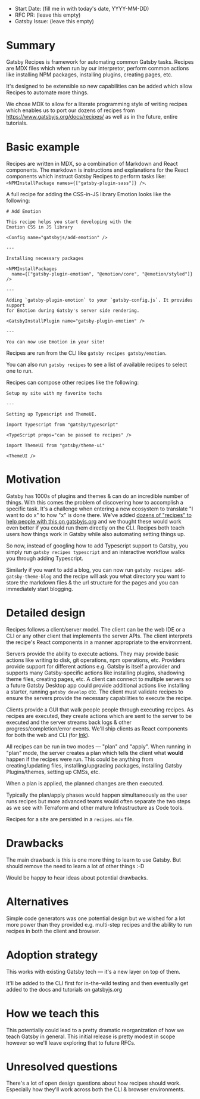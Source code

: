 - Start Date: (fill me in with today's date, YYYY-MM-DD)
- RFC PR: (leave this empty)
- Gatsby Issue: (leave this empty)

# Summary

Gatsby Recipes is framework for automating common Gatsby tasks. Recipes are MDX
files which when run by our interpretor, perform common actions like installing
NPM packages, installing plugins, creating pages, etc.

It's designed to be extensible so new capabilities can be added which allow
Recipes to automate more things.

We chose MDX to allow for a literate programming style of writing recipes
which enables us to port our dozens of recipes from https://www.gatsbyjs.org/docs/recipes/
as well as in the future, entire tutorials.

# Basic example

Recipes are written in MDX, so a combination of Markdown and React components.
The markdown is instructions and explanations for the React components which
instruct Gatsby Recipes to perform tasks like: `<NPMInstallPackage names={["gatsby-plugin-sass"]} />`.

A full recipe for adding the CSS-in-JS library Emotion looks like the following:

```mdx
# Add Emotion

This recipe helps you start developing with the
Emotion CSS in JS library

<Config name="gatsbyjs/add-emotion" />

---

Installing necessary packages

<NPMInstallPackages
  name={["gatsby-plugin-emotion", "@emotion/core", "@emotion/styled"]}
/>

---

Adding `gatsby-plugin-emotion` to your `gatsby-config.js`. It provides support
for Emotion during Gatsby's server side rendering.

<GatsbyInstallPlugin name="gatsby-plugin-emotion" />

---

You can now use Emotion in your site!
```

Recipes are run from the CLI like `gatsby recipes gatsby/emotion`.

You can also run `gatsby recipes` to see a list of available recipes
to select one to run.

Recipes can compose other recipes like the following:

```mdx
Setup my site with my favorite techs

---

Setting up Typescript and ThemeUI.

import Typescript from "gatsby/typescript"

<TypeScript props="can be passed to recipes" />

import ThemeUI from "gatsby/theme-ui"

<ThemeUI />
```

# Motivation

Gatsby has 1000s of plugins and themes & can do an incredible number of things.
With this comes the problem of discovering how to accomplish a specific task.
It's a challenge when entering a new ecosystem to translate "I want to do x" to
how "x" is done there. We've added [dozens of "recipes" to help people with
this on gatsbyjs.org](https://www.gatsbyjs.org/docs/recipes/) and we thought
these would work even better if you could run them directly on the CLI. Recipes
both teach users how things work in Gatsby while also automating setting things
up.

So now, instead of googling how to add Typescript support to Gatsby, you simply
run `gatsby recipes typescript` and an interactive workflow walks you through
adding Typescript.

Similarly if you want to add a blog, you can now run `gatsby recipes add-gatsby-theme-blog` and the recipe will ask you what directory you want to
store the markdown files & the url structure for the pages and you can
immediately start blogging.

# Detailed design

Recipes follows a client/server model. The client can be the web IDE or a CLI
or any other client that implements the server APIs. The client interprets the
recipe's React components in a manner appropriate to the environment.

Servers provide the ability to execute actions. They may provide basic actions
like writing to disk, git operations, npm operations, etc. Providers provide
support for different actions e.g. Gatsby is itself a provider and supports
many Gatsby-specific actions like installing plugins, shadowing theme files,
creating pages, etc. A client can connect to multiple servers so a future
Gatsby Desktop app could provide additional actions like installing a starter,
running `gatsby develop` etc. The client must validate recipes to ensure the
servers provide the necessary capabilities to execute the recipe.

Clients provide a GUI that walk people people through executing recipes. As
recipes are executed, they create actions which are sent to the server to be
executed and the server streams back logs & other progress/completion/error
events. We'll ship clients as React components for both the web and CLI (for
[Ink](https://github.com/vadimdemedes/ink)).

All recipes can be run in two modes — "plan" and "apply". When running
in "plan" mode, the server creates a plan which tells the client what **would**
happen if the recipes were run. This could be anything from creating/updating
files, installing/upgrading packages, installing Gatsby Plugins/themes, setting
up CMSs, etc.

When a plan is applied, the planned changes are then executed.

Typically the plan/apply phases would happen simultaneously as the user runs
recipes but more advanced teams would often separate the two steps as we see
with Terraform and other mature Infrastructure as Code tools.

Recipes for a site are persisted in a `recipes.mdx` file.

# Drawbacks

The main drawback is this is one more thing to learn to use Gatsby. But should
remove the need to learn a lot of other things :-D

Would be happy to hear ideas about potential drawbacks.

# Alternatives

Simple code generators was one potential design but we wished for a lot more power
than they provided e.g. multi-step recipes and the ability to run recipes in both
the client and browser.

# Adoption strategy

This works with existing Gatsby tech — it's a new layer on top of them.

It'll be added to the CLI first for in-the-wild testing and then eventually
get added to the docs and tutorials on gatsbyjs.org

# How we teach this

This potentially could lead to a pretty dramatic reorganization of how
we teach Gatsby in general. This initial release is pretty modest in scope
however so we'll leave exploring that to future RFCs.

# Unresolved questions

There's a lot of open design questions about how recipes should work. Especially
how they'll work across both the CLI & browser environments.
